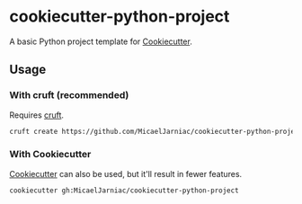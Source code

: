 # cookiecutter-python-project
A basic Python project template for [Cookiecutter][cookiecutter].

## Usage

### With cruft (recommended)
Requires [cruft][cruft].

```bash
cruft create https://github.com/MicaelJarniac/cookiecutter-python-project
```

### With Cookiecutter
[Cookiecutter][cookiecutter] can also be used, but it'll result in fewer features.

```bash
cookiecutter gh:MicaelJarniac/cookiecutter-python-project
```

[cruft]: https://github.com/cruft/cruft/
[cookiecutter]: https://github.com/cookiecutter/cookiecutter
